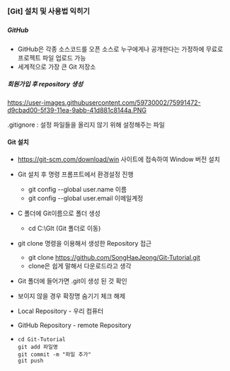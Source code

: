 ### [Git] 설치 및 사용법 익히기

##### 

##### GitHub

- GitHub은 각종 소스코드를 오픈 소스로 누구에게나 공개한다는 가정하에 무료로 프로젝트 파일 업로드 가능
- 세계적으로 가장 큰 Git 저장소



##### 회원가입 후 repository 생성

<img>https://user-images.githubusercontent.com/59730002/75991472-d9cbad00-5f39-11ea-9abb-41d881c8144a.PNG<img>

.gitignore : 설정 파일들을 올리지 않기 위해 설정해주는 파일



#### Git 설치

- https://git-scm.com/download/win 사이트에 접속하여 Window 버전 설치

- Git 설치 후 명령 프롬프트에서 환경설정 진행

  - git config --global user.name 이름
  - git config --global user.email 이메일계정 

- C 폴더에 Git이름으로 폴더 생성

  - cd C:\GIt (Git 폴더로 이동)

- git clone 명령을 이용해서 생성한 Repository 접근

  - git clone https://github.com/SongHaeJeong/Git-Tutorial.git
  - clone은 쉽게 말해서 다운로드라고 생각

-  Git 폴더에 들어가면 .git이 생성 된 것 확인 

  - 보이지 않을 경우 확장명 숨기기 체크 해제
  - Local Repository - 우리 컴퓨터
  - GitHub Repository - remote Repository

- ```
  cd Git-Tutorial
  git add 파일명
  git commit -m "파일 추가"
  git push 
  ```

  

  

  

  

  

  

  









   